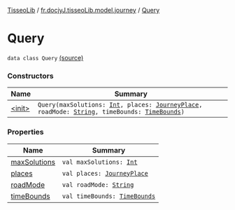 [TisseoLib](../../index.md) / [fr.docjyJ.tisseoLib.model.journey](../index.md) / [Query](./index.md)

# Query

`data class Query` [(source)](https://github.com/docjyJ/TisseoLib/tree/master/src/main/kotlin/fr/docjyJ/tisseoLib/model/journey/Query.kt#L3)

### Constructors

| Name | Summary |
|---|---|
| [&lt;init&gt;](-init-.md) | `Query(maxSolutions: `[`Int`](https://kotlinlang.org/api/latest/jvm/stdlib/kotlin/-int/index.html)`, places: `[`JourneyPlace`](../-journey-place/index.md)`, roadMode: `[`String`](https://kotlinlang.org/api/latest/jvm/stdlib/kotlin/-string/index.html)`, timeBounds: `[`TimeBounds`](../-time-bounds/index.md)`)` |

### Properties

| Name | Summary |
|---|---|
| [maxSolutions](max-solutions.md) | `val maxSolutions: `[`Int`](https://kotlinlang.org/api/latest/jvm/stdlib/kotlin/-int/index.html) |
| [places](places.md) | `val places: `[`JourneyPlace`](../-journey-place/index.md) |
| [roadMode](road-mode.md) | `val roadMode: `[`String`](https://kotlinlang.org/api/latest/jvm/stdlib/kotlin/-string/index.html) |
| [timeBounds](time-bounds.md) | `val timeBounds: `[`TimeBounds`](../-time-bounds/index.md) |
